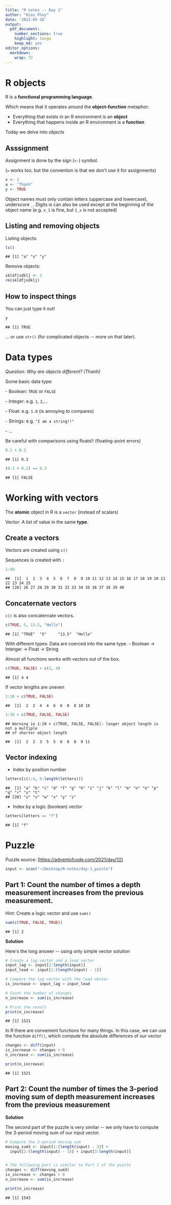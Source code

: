 ```yaml
---
title: "R notes -- Day 1"
author: "Hieu Phay"
date: '2022-05-10'
output: 
  pdf_document:
    number_sections: true
    highlight: tango
    keep_md: yes
editor_options: 
  markdown: 
    wrap: 72
---
```




# R objects

R is a **functional programming language**.

Which means that it operates around the **object-function** metaphor:

-   Everything that exists in an R environment is an **object**
-   Everything that happens inside an R environment is a **function**

Today we delve into *objects*

## Asssignment

Assignment is done by the sign (`<-`) symbol.

(`=` works too, but the convention is that we don't use it for
assignments)


```r
x <- 2
a <- "Thanh"
y <- TRUE
```

Object names must only contain letters (uppercase and lowercase),
underscore `_`. Digits is can also be used except at the beginning of
the object name (e.g. `x_1` is fine, but `1_x` is not accepted)

## Listing and removing objects

Listing objects:


```r
ls()
```

```
## [1] "a" "x" "y"
```

Remove objects:


```r
skldfjsdklj <- 1
rm(skldfjsdklj)
```

## How to inspect things

You can just type it out!


```r
y
```

```
## [1] TRUE
```

... or use `str()` (for complicated objects -- more on that later).

# Data types

*Question: Why are objects different? (Thanh)*

Some basic data type:

\- Boolean: `TRUE` or `FALSE`

\- Integer: e.g. `1`, `2`,...

\- Float: e.g. `1.0` (is annoying to compares)

\- Strings: e.g. `"I am a string!!"`

\- ...

Be careful with comparisons using floats!! (floating-point errors)


```r
0.1 + 0.2
```

```
## [1] 0.3
```


```r
(0.1 + 0.2) == 0.3
```

```
## [1] FALSE
```

# Working with vectors

The **atomic** object in R is a `vector` (instead of scalars)

Vector: A list of value in the same **type**.

## Create a vectors

Vectors are created using `c()`

Sequences is created with `:`


```r
1:40
```

```
##  [1]  1  2  3  4  5  6  7  8  9 10 11 12 13 14 15 16 17 18 19 20 21 22 23 24 25
## [26] 26 27 28 29 30 31 32 33 34 35 36 37 38 39 40
```

## Concaternate vectors

`c()` is also concaternate vectors.


```r
c(TRUE, 5, 13.5, "Hello")
```

```
## [1] "TRUE"  "5"     "13.5"  "Hello"
```

With different types: Data are coerced into the same type. - Boolean -\>
Interger -\> Float -\> String

Almost all functions works with vectors out of the box.


```r
c(TRUE, FALSE) + c(3, 4)
```

```
## [1] 4 4
```

If vector lengths are uneven


```r
1:10 + c(TRUE, FALSE)
```

```
##  [1]  2  2  4  4  6  6  8  8 10 10
```


```r
1:10 + c(TRUE, FALSE, FALSE)
```

```
## Warning in 1:10 + c(TRUE, FALSE, FALSE): longer object length is not a multiple
## of shorter object length
```

```
##  [1]  2  2  3  5  5  6  8  8  9 11
```

## Vector indexing

-   Index by position number


```r
letters[c(1:4, 6:length(letters))]
```

```
##  [1] "a" "b" "c" "d" "f" "g" "h" "i" "j" "k" "l" "m" "n" "o" "p" "q" "r" "s" "t"
## [20] "u" "v" "w" "x" "y" "z"
```

-   Index by a logic (boolean) vector


```r
letters[letters == "f"]
```

```
## [1] "f"
```

# Puzzle

Puzzle source: [https://adventofcode.com/2021/day/1]()


```r
input <- scan("~/Desktop/R-notes/day-1_puzzle") 
```

## Part 1: Count the number of times a depth measurement increases from the previous measurement.

Hint: Create a logic vector and use `sum()`


```r
sum(c(TRUE, FALSE, TRUE))
```

```
## [1] 2
```

**Solution**

Here's the long answer -- using only simple vector solution


```r
# Create a lag vector and a lead vector
input_lag <- input[2:length(input)]
input_lead <- input[1:(length(input) - 1)]

# Compare the lag vector with the lead vector
is_increase <- input_lag > input_lead

# Count the number of changes
n_increase <- sum(is_increase)

# Print the result
print(n_increase)
```

```
## [1] 1521
```

In R there are convenient functions for many things. In this case, we
can use the function `diff()`, which compute the absolute differences of
our vector


```r
changes <- diff(input)
is_increase <- changes > 0
n_increase <- sum(is_increase)

print(n_increase)
```

```
## [1] 1521
```

## Part 2: Count the number of times the 3-period moving sum of depth measurement increases from the previous measurement

**Solution**

The second part of the puzzle is very similar -- we only have to compute
the 3-period moving sum of our input vector.


```r
# Compute the 3-period moving sum
moving_sum3 <- input[1:(length(input) - 2)] +
  input[2:(length(input) - 1)] + input[3:length(input)]


# The following part is similar to Part 1 of the puzzle
changes <- diff(moving_sum3)
is_increase <- changes > 0
n_increase <- sum(is_increase)

print(n_increase)
```

```
## [1] 1543
```
